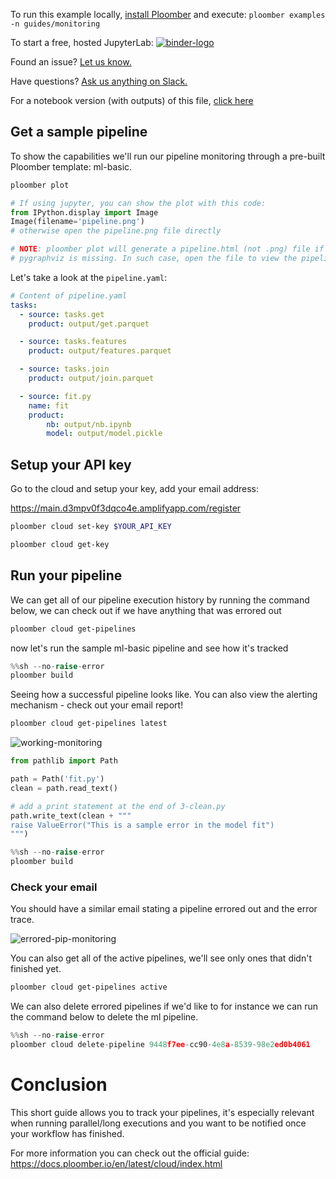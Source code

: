 <!-- start header -->
To run this example locally, [install Ploomber](https://docs.ploomber.io/en/latest/get-started/quick-start.html) and execute: `ploomber examples -n guides/monitoring`

To start a free, hosted JupyterLab: [![binder-logo](https://mybinder.org/badge_logo.svg)](https://mybinder.org/v2/gh/ploomber/binder-env/main?urlpath=git-pull%3Frepo%3Dhttps%253A%252F%252Fgithub.com%252Fploomber%252Fprojects%26urlpath%3Dlab%252Ftree%252Fprojects%252Fguides/monitoring%252FREADME.ipynb%26branch%3Dmaster)

Found an issue? [Let us know.](https://github.com/ploomber/projects/issues/new?title=guides/monitoring%20issue)

Have questions? [Ask us anything on Slack.](https://ploomber.io/community/)

For a notebook version (with outputs) of this file, [click here](https://github.com/ploomber/projects/blob/master/guides/monitoring/README.ipynb)
<!-- end header -->



## Get a sample pipeline

<!-- start description -->
To show the capabilities we'll run our pipeline monitoring through a pre-built Ploomber template: ml-basic.
<!-- end description -->

```bash
ploomber plot
```

```python
# If using jupyter, you can show the plot with this code:
from IPython.display import Image
Image(filename='pipeline.png')
# otherwise open the pipeline.png file directly

# NOTE: ploomber plot will generate a pipeline.html (not .png) file if
# pygraphviz is missing. In such case, open the file to view the pipeline plot
```

Let's take a look at the `pipeline.yaml`:

<!-- #md -->
```yaml
# Content of pipeline.yaml
tasks:
  - source: tasks.get
    product: output/get.parquet

  - source: tasks.features
    product: output/features.parquet

  - source: tasks.join
    product: output/join.parquet

  - source: fit.py
    name: fit
    product:
        nb: output/nb.ipynb
        model: output/model.pickle

```
<!-- #endmd -->


## Setup your API key

Go to the cloud and setup your key, add your email address:

https://main.d3mpv0f3dqco4e.amplifyapp.com/register

```bash
ploomber cloud set-key $YOUR_API_KEY
```

```bash
ploomber cloud get-key
```

## Run your pipeline
We can get all of our pipeline execution history by running the command below, we can check out if we have anything that was errored out

```bash
ploomber cloud get-pipelines
```
now let's run the sample ml-basic pipeline and see how it's tracked

```python
%%sh --no-raise-error
ploomber build
```

Seeing how a successful pipeline looks like. You can also view the alerting mechanism - check out your email report!

```bash
ploomber cloud get-pipelines latest
```
![working-monitoring](https://ploomber.io/images/doc/monitoring-pipeline.png)

```python
from pathlib import Path

path = Path('fit.py')
clean = path.read_text()

# add a print statement at the end of 3-clean.py
path.write_text(clean + """
raise ValueError("This is a sample error in the model fit")
""")
```

```python
%%sh --no-raise-error
ploomber build
```

### Check your email
You should have a similar email stating a pipeline errored out and the error trace.

![errored-pip-monitoring](https://ploomber.io/images/doc/monitoring-pipeline.png)

You can also get all of the active pipelines, we'll see only ones that didn't finished yet.

```bash
ploomber cloud get-pipelines active
```

We can also delete errored pipelines if we'd like to for instance we can run the command below to delete the ml pipeline.


```python
%%sh --no-raise-error
ploomber cloud delete-pipeline 9448f7ee-cc90-4e8a-8539-98e2ed0b4061
```

# Conclusion
This short guide allows you to track your pipelines, it's especially relevant when running parallel/long executions and you want to be notified once your workflow has finished.

For more information you can check out the official guide: https://docs.ploomber.io/en/latest/cloud/index.html